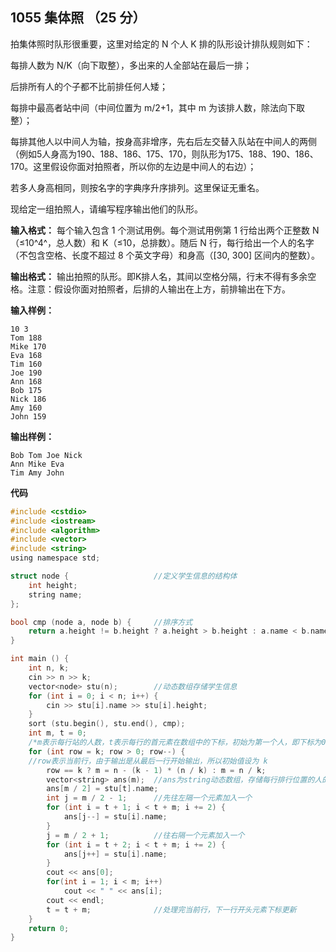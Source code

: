 ﻿## 1055 集体照 （25 分）

拍集体照时队形很重要，这里对给定的 N 个人 K 排的队形设计排队规则如下：

每排人数为 N/K（向下取整），多出来的人全部站在最后一排；

后排所有人的个子都不比前排任何人矮；

每排中最高者站中间（中间位置为 m/2+1，其中 m 为该排人数，除法向下取整）；

每排其他人以中间人为轴，按身高非增序，先右后左交替入队站在中间人的两侧（例如5人身高为190、188、186、175、170，则队形为175、188、190、186、170。这里假设你面对拍照者，所以你的左边是中间人的右边）；

若多人身高相同，则按名字的字典序升序排列。这里保证无重名。

现给定一组拍照人，请编写程序输出他们的队形。

**输入格式：**
每个输入包含 1 个测试用例。每个测试用例第 1 行给出两个正整数 N（≤10^4^，总人数）和 K（≤10，总排数）。随后 N 行，每行给出一个人的名字（不包含空格、长度不超过 8 个英文字母）和身高（[30, 300] 区间内的整数）。

**输出格式：**
输出拍照的队形。即K排人名，其间以空格分隔，行末不得有多余空格。注意：假设你面对拍照者，后排的人输出在上方，前排输出在下方。

**输入样例：**

    10 3
    Tom 188
    Mike 170
    Eva 168
    Tim 160
    Joe 190
    Ann 168
    Bob 175
    Nick 186
    Amy 160
    John 159

**输出样例：**

    Bob Tom Joe Nick
    Ann Mike Eva
    Tim Amy John

**代码**

```c
#include <cstdio>
#include <iostream>
#include <algorithm>
#include <vector>
#include <string>
using namespace std;

struct node {					//定义学生信息的结构体 
	int height;
	string name;
};

bool cmp (node a, node b) {		//排序方式 
	return a.height != b.height ? a.height > b.height : a.name < b.name;
}

int main () {
	int n, k;	
	cin >> n >> k;
	vector<node> stu(n);		//动态数组存储学生信息 
	for (int i = 0; i < n; i++) {
		cin >> stu[i].name >> stu[i].height;
	}
	sort (stu.begin(), stu.end(), cmp);
	int m, t = 0;			
	/*m表示每行站的人数，t表示每行的首元素在数组中的下标，初始为第一个人，即下标为0 */ 
	for (int row = k; row > 0; row--) {		
	//row表示当前行，由于输出是从最后一行开始输出，所以初始值设为 k 
		row == k ? m = n - (k - 1) * (n / k) : m = n / k;
		vector<string> ans(m);	//ans为string动态数组，存储每行排行位置的人的name 
		ans[m / 2] = stu[t].name;
		int j = m / 2 - 1;		//先往左隔一个元素加入一个 
		for (int i = t + 1; i < t + m; i += 2) {
			ans[j--] = stu[i].name; 
		}
		j = m / 2 + 1;			//往右隔一个元素加入一个
		for (int i = t + 2; i < t + m; i += 2) {
			ans[j++] = stu[i].name;
		}
		cout << ans[0];
        for(int i = 1; i < m; i++)
            cout << " " << ans[i];
        cout << endl;
		t = t + m; 				//处理完当前行，下一行开头元素下标更新 
	}
	return 0;
}
```


